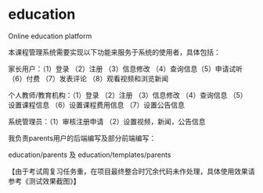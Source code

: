 # education
Online education platform



本课程管理系统需要实现以下功能来服务于系统的使用者，具体包括： 

家长用户：（1）登录 （2）注册 （3）信息修改 （4）查询信息（5）申请试听 （6）付费 （7）发表评论 （8）观看视频和浏览新闻

个人教师/教育机构：（1）登录 （2）注册 （3）信息修改 （4）查询信息 （5） 设置课程信息 （6）设置课程费用信息 （7）设置公告信息

系统管理员：（1）审核注册申请 （2）设置视频，新闻，公告信息



我负责parents用户的后端编写及部分前端编写：

education/parents 及 education/templates/parents

【由于考试周复习任务重，在项目最终整合时冗余代码未作处理，具体使用效果请参考《测试效果截图》】
